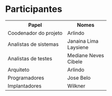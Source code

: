 # Participantes

<table>
<tr><th>Papel</th><th>Nomes</th></tr>
<tr><td>Coodenador do projeto</td><td>Arlindo</td></tr>
<tr>
    <td>Analistas de sistemas</td>
    <td>
        Janaina Lima<br>
        Laysiene<br>
    </td>
</tr>
<tr>
    <td>Analistas de testes</td>
    <td>
        Mediane Neves<br>
        Cibele <br>
    </td>
</tr>
<tr><td>Arquiteto</td><td>Arlindo</td></tr>
<tr>
    <td>Programadores</td>
    <td>
        Jose Belo<br>
    </td>
</tr>
<tr>
    <td>Implantadores</td>
    <td>
        Wilkner<br>
    </td>
</tr>
</table>
